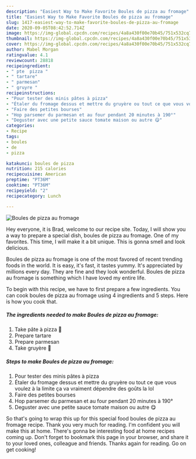 ```yaml
---
description: "Easiest Way to Make Favorite Boules de pizza au fromage"
title: "Easiest Way to Make Favorite Boules de pizza au fromage"
slug: 1417-easiest-way-to-make-favorite-boules-de-pizza-au-fromage
date: 2020-09-05T08:42:52.714Z
image: https://img-global.cpcdn.com/recipes/4a8a430f00e70b45/751x532cq70/boules-de-pizza-au-fromage-photo-principale-de-la-recette.jpg
thumbnail: https://img-global.cpcdn.com/recipes/4a8a430f00e70b45/751x532cq70/boules-de-pizza-au-fromage-photo-principale-de-la-recette.jpg
cover: https://img-global.cpcdn.com/recipes/4a8a430f00e70b45/751x532cq70/boules-de-pizza-au-fromage-photo-principale-de-la-recette.jpg
author: Mabel Morgan
ratingvalue: 4.1
reviewcount: 28818
recipeingredient:
- " pte  pizza "
- " tartare"
- " parmesan"
- " gruyre "
recipeinstructions:
- "Pour tester des minis pâtes à pizza"
- "Étaler du fromage dessus et mettre du gruyère ou tout ce que vous voulez à la limite ça va vraiment dépendre des goûts la lol"
- "Faire des petites bourses"
- "Hop parsemer du parmesan et au four pendant 20 minutes à 190°"
- "Deguster avec une petite sauce tomate maison ou autre 😋"
categories:
- Recipe
tags:
- boules
- de
- pizza

katakunci: boules de pizza 
nutrition: 215 calories
recipecuisine: American
preptime: "PT36M"
cooktime: "PT36M"
recipeyield: "2"
recipecategory: Lunch

---
```



![Boules de pizza au fromage](https://img-global.cpcdn.com/recipes/4a8a430f00e70b45/751x532cq70/boules-de-pizza-au-fromage-photo-principale-de-la-recette.jpg)

Hey everyone, it is Brad, welcome to our recipe site. Today, I will show you a way to prepare a special dish, boules de pizza au fromage. One of my favorites. This time, I will make it a bit unique. This is gonna smell and look delicious.

Boules de pizza au fromage is one of the most favored of recent trending foods in the world. It is easy, it's fast, it tastes yummy. It's appreciated by millions every day. They are fine and they look wonderful. Boules de pizza au fromage is something which I have loved my entire life.




To begin with this recipe, we have to first prepare a few ingredients. You can cook boules de pizza au fromage using 4 ingredients and 5 steps. Here is how you cook that.

<!--inarticleads1-->

##### The ingredients needed to make Boules de pizza au fromage:

1. Take  pâte à pizza 🍕
1. Prepare  tartare
1. Prepare  parmesan
1. Take  gruyère 🧀




<!--inarticleads2-->

##### Steps to make Boules de pizza au fromage:

1. Pour tester des minis pâtes à pizza
1. Étaler du fromage dessus et mettre du gruyère ou tout ce que vous voulez à la limite ça va vraiment dépendre des goûts la lol
1. Faire des petites bourses
1. Hop parsemer du parmesan et au four pendant 20 minutes à 190°
1. Deguster avec une petite sauce tomate maison ou autre 😋




So that's going to wrap this up for this special food boules de pizza au fromage recipe. Thank you very much for reading. I'm confident you will make this at home. There's gonna be interesting food at home recipes coming up. Don't forget to bookmark this page in your browser, and share it to your loved ones, colleague and friends. Thanks again for reading. Go on get cooking!
